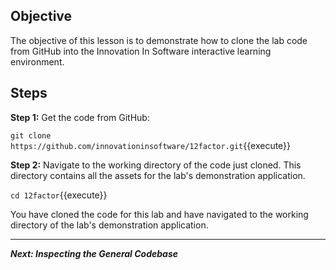 ## Objective
The objective of this lesson is to demonstrate how to clone the lab code from GitHub into the Innovation In Software interactive learning environment.

## Steps

**Step 1:** Get the code from GitHub:

`git clone https://github.com/innovationinsoftware/12factor.git`{{execute}}

**Step 2:** Navigate to the working directory of the code just cloned. This directory contains all the assets for the lab's demonstration application.

`cd 12factor`{{execute}}

You have cloned the code for this lab and have navigated to the working directory of the lab's demonstration application. 

---

***Next: Inspecting the General Codebase***